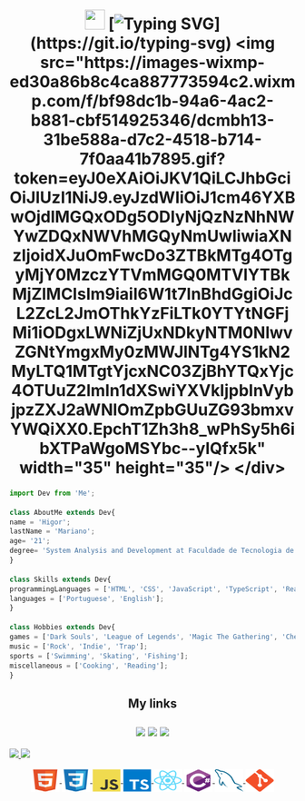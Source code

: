# <div align=center><img src="https://images-wixmp-ed30a86b8c4ca887773594c2.wixmp.com/f/bf98dc1b-94a6-4ac2-b881-cbf514925346/dcmbh13-31be588a-d7c2-4518-b714-7f0aa41b7895.gif?token=eyJ0eXAiOiJKV1QiLCJhbGciOiJIUzI1NiJ9.eyJzdWIiOiJ1cm46YXBwOjdlMGQxODg5ODIyNjQzNzNhNWYwZDQxNWVhMGQyNmUwIiwiaXNzIjoidXJuOmFwcDo3ZTBkMTg4OTgyMjY0MzczYTVmMGQ0MTVlYTBkMjZlMCIsIm9iaiI6W1t7InBhdGgiOiJcL2ZcL2JmOThkYzFiLTk0YTYtNGFjMi1iODgxLWNiZjUxNDkyNTM0NlwvZGNtYmgxMy0zMWJlNTg4YS1kN2MyLTQ1MTgtYjcxNC03ZjBhYTQxYjc4OTUuZ2lmIn1dXSwiYXVkIjpbInVybjpzZXJ2aWNlOmZpbGUuZG93bmxvYWQiXX0.EpchT1Zh3h8_wPhSy5h6ibXTPaWgoMSYbc--yIQfx5k" width="35" height="35" /> [![Typing SVG](https://readme-typing-svg.demolab.com?font=Fira+Code&pause=1000&color=fabc00&center=true&vCenter=true&width=270&height=25&lines=Welcome+to+my+Git+!)](https://git.io/typing-svg) <img src="https://images-wixmp-ed30a86b8c4ca887773594c2.wixmp.com/f/bf98dc1b-94a6-4ac2-b881-cbf514925346/dcmbh13-31be588a-d7c2-4518-b714-7f0aa41b7895.gif?token=eyJ0eXAiOiJKV1QiLCJhbGciOiJIUzI1NiJ9.eyJzdWIiOiJ1cm46YXBwOjdlMGQxODg5ODIyNjQzNzNhNWYwZDQxNWVhMGQyNmUwIiwiaXNzIjoidXJuOmFwcDo3ZTBkMTg4OTgyMjY0MzczYTVmMGQ0MTVlYTBkMjZlMCIsIm9iaiI6W1t7InBhdGgiOiJcL2ZcL2JmOThkYzFiLTk0YTYtNGFjMi1iODgxLWNiZjUxNDkyNTM0NlwvZGNtYmgxMy0zMWJlNTg4YS1kN2MyLTQ1MTgtYjcxNC03ZjBhYTQxYjc4OTUuZ2lmIn1dXSwiYXVkIjpbInVybjpzZXJ2aWNlOmZpbGUuZG93bmxvYWQiXX0.EpchT1Zh3h8_wPhSy5h6ibXTPaWgoMSYbc--yIQfx5k" width="35" height="35"/> </div>

```JavaScript
import Dev from 'Me';

class AboutMe extends Dev{
name = 'Higor';
lastName = 'Mariano';
age= '21';
degree= 'System Analysis and Development at Faculdade de Tecnologia de São José dos Campos - Prof. Jessen Vidal';
}

class Skills extends Dev{
programmingLanguages = ['HTML', 'CSS', 'JavaScript', 'TypeScript', 'React', 'React Native', 'C#'];
languages = ['Portuguese', 'English'];
}

class Hobbies extends Dev{
games = ['Dark Souls', 'League of Legends', 'Magic The Gathering', 'Chess'];
music = ['Rock', 'Indie', 'Trap'];
sports = ['Swimming', 'Skating', 'Fishing'];
miscellaneous = ['Cooking', 'Reading'];
}
```

<h2 align="center">My links
    </br>
    </br>
    <a href="https://www.linkedin.com/in/higor-mariano-5587b81b8/" target="_blank">
        <img src="https://img.shields.io/badge/linkedin-%230077B5.svg?&style=for-the-badge&logo=linkedin&logoColor=white"
            target="_blank"></a>
    <a href="https://steamcommunity.com/id/gnomo_de_oculos" target="_blank">
        <img src="https://img.shields.io/badge/Steam-000000?style=for-the-badge&logo=steam&logoColor=white"
            target="_blank"></a>
    <a href="mailto:<higormariano10@gmail.com>" alt="gmail" target="_blank">
        <img
            src="https://img.shields.io/badge/-Gmail-FF0000?style=for-the-badge&labelColor=FF0000&logo=gmail&logoColor=white&link=mailto:higormariano10@gmail.com" /></a>
</h2>

<a href="https://github.com/Higor-SM">
    <img height="170em"
        src="https://github-readme-stats.vercel.app/api?username=Higor-SM&rank_icon=github&count_private=true&hide_border=true&show_icons=true&title_color=fabc00&icon_color=b262fd&text_color=a599e9&theme=transparent" />
    <img height="170em"
        src="https://github-readme-stats.vercel.app/api/top-langs/?username=Higor-SM&hide=jupyter%20notebook&langs_count=8&layout=compact&hide_border=true&show_icons=true&title_color=fabc00&icon_color=b262fd&text_color=a599e9&theme=transparent" />
    <div align="center" style="display: inline_block"><br>
        <img align="center" alt="HTML" height="40" width="50"
            src="https://github.com/devicons/devicon/blob/master/icons/html5/html5-original.svg">
        <img align="center" alt="CSS" height="40" width="50"
            src="https://github.com/devicons/devicon/blob/master/icons/css3/css3-original.svg">
        <img align="center" alt="Js" height="40" width="50"
            src="https://github.com/devicons/devicon/blob/master/icons/javascript/javascript-original.svg">
        <img align="center" alt="Ts" height="40" width="50"
            src="https://github.com/devicons/devicon/blob/master/icons/typescript/typescript-original.svg">
        <img align="center" alt="React" height="40" width="50"
            src="https://github.com/devicons/devicon/blob/master/icons/react/react-original.svg">
        <img align="center" alt="Git" height="40" width="50"
            src="https://github.com/devicons/devicon/blob/master/icons/csharp/csharp-original.svg">
        <img align="center" alt="Git" height="40" width="50"
            src="https://github.com/devicons/devicon/blob/master/icons/mysql/mysql-original.svg">
        <img align="center" alt="Git" height="40" width="50" src="https://github.com/devicons/devicon/blob/master/icons/git/git-original.svg">
    </div>
</a>
